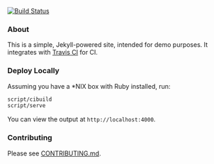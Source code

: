[![Build Status](https://travis-ci.org/PatrickBM/velocity-demo.svg)](https://travis-ci.org/PatrickBM/velocity-demo)
### About
This is a simple, Jekyll-powered site, intended for demo purposes. It integrates with [Travis CI](https://travis-ci.org) for CI. 


### Deploy Locally
Assuming you have a *NIX box with Ruby installed, run:

```bash
script/cibuild
script/serve
```

You can view the output at `http://localhost:4000`.


### Contributing
Please see [CONTRIBUTING.md](https://github.com/patrickbm/simple-site/blob/master/CONTRIBUTING.md).
